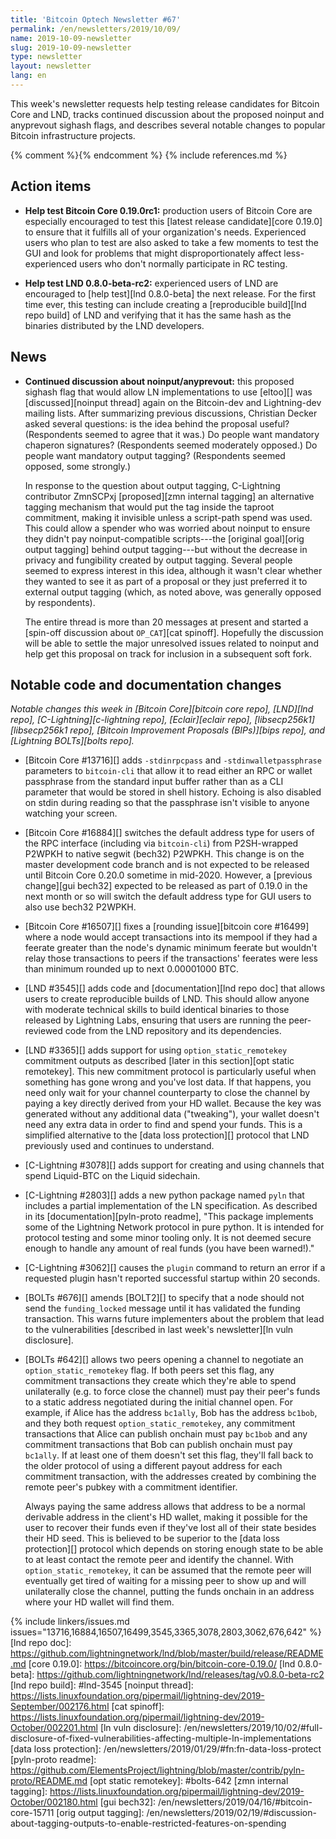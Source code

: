 ```yaml
---
title: 'Bitcoin Optech Newsletter #67'
permalink: /en/newsletters/2019/10/09/
name: 2019-10-09-newsletter
slug: 2019-10-09-newsletter
type: newsletter
layout: newsletter
lang: en
---
```

This week's newsletter requests help testing release candidates for
Bitcoin Core and LND, tracks continued discussion about the proposed
noinput and anyprevout sighash flags, and describes several notable
changes to popular Bitcoin infrastructure projects.

{% comment %}<!-- include references.md below the fold but above any Jekyll/Liquid variables-->{% endcomment %}
{% include references.md %}

## Action items

- **Help test Bitcoin Core 0.19.0rc1:** production users of Bitcoin Core
  are especially encouraged to test this [latest release candidate][core
  0.19.0] to ensure that it fulfills all of your organization's needs.
  Experienced users who plan to test are also asked to take a few
  moments to test the GUI and look for problems that might
  disproportionately affect less-experienced users who don't normally
  participate in RC testing.

- **Help test LND 0.8.0-beta-rc2:** experienced users of LND are
  encouraged to [help test][lnd 0.8.0-beta] the next release.  For the
  first time ever, this testing can include creating a [reproducible
  build][lnd repo build] of LND and verifying that it has the same hash
  as the binaries distributed by the LND developers.


## News

- **Continued discussion about noinput/anyprevout:** this proposed
  sighash flag that would allow LN implementations to use [eltoo][] was
  [discussed][noinput thread] again on the Bitcoin-dev and Lightning-dev mailing lists.
  After summarizing previous discussions, Christian Decker asked several
  questions: is the idea behind the proposal useful?  (Respondents seemed
  to agree that it was.)  Do people want mandatory chaperon signatures?
  (Respondents seemed moderately opposed.)  Do people want mandatory output
  tagging?  (Respondents seemed opposed, some strongly.)

    In response to the question about output tagging, C-Lightning
    contributor ZmnSCPxj [proposed][zmn internal tagging] an alternative
    tagging mechanism that would put the tag inside the taproot
    commitment, making it invisible unless a script-path spend was used.
    This could allow a spender who was worried about noinput to ensure
    they didn't pay noinput-compatible scripts---the [original goal][orig
    output tagging] behind output tagging---but without the decrease in
    privacy and fungibility created by output tagging.  Several people
    seemed to express interest in this idea, although it wasn't clear
    whether they wanted to see it as part of a proposal or they just
    preferred it to external output tagging (which, as noted above, was
    generally opposed by respondents).

    The entire thread is more than 20 messages at present and started a
    [spin-off discussion about `OP_CAT`][cat spinoff].  Hopefully the
    discussion will be able to settle the major unresolved issues
    related to noinput and help get this proposal on track for
    inclusion in a subsequent soft fork.

## Notable code and documentation changes

*Notable changes this week in [Bitcoin Core][bitcoin core repo],
[LND][lnd repo], [C-Lightning][c-lightning repo], [Eclair][eclair repo],
[libsecp256k1][libsecp256k1 repo], [Bitcoin Improvement Proposals
(BIPs)][bips repo], and [Lightning BOLTs][bolts repo].*

- [Bitcoin Core #13716][] adds `-stdinrpcpass` and
  `-stdinwalletpassphrase` parameters to
  `bitcoin-cli` that allow it to read either an RPC or wallet
  passphrase from the standard input buffer rather than as a CLI
  parameter that would be stored in shell history.  Echoing is also
  disabled on stdin during reading so that the passphrase isn't visible
  to anyone watching your screen.

- [Bitcoin Core #16884][] switches the default address type
  for users of the RPC interface (including via `bitcoin-cli`) from
  P2SH-wrapped P2WPKH to native segwit (bech32) P2WPKH.  This change is on the
  master development code branch and is not expected to be released
  until Bitcoin Core 0.20.0 sometime in mid-2020.  However, a [previous
  change][gui bech32] expected to be released as part of 0.19.0 in the
  next month or so will switch the default address type for GUI users to
  also use bech32 P2WPKH.

- [Bitcoin Core #16507][] fixes a [rounding issue][bitcoin core #16499] where a
  node would accept transactions into its mempool if they had a
  feerate greater than the node's dynamic minimum feerate but wouldn't
  relay those transactions to peers if the transactions' feerates were
  less than minimum rounded up to next 0.00001000 BTC.

- [LND #3545][] adds code and [documentation][lnd repo doc] that allows
  users to create reproducible builds of LND.  This should allow anyone with
  moderate technical skills to build identical binaries to those
  released by Lightning Labs, ensuring that users are running the
  peer-reviewed code from the LND repository and its dependencies.

- [LND #3365][] adds support for using `option_static_remotekey`
  commitment outputs as described [later in this section][opt static
  remotekey].
  This new commitment protocol is particularly useful when something has
  gone wrong and you've lost data.  If that happens, you need only wait
  for your channel counterparty to close the channel by paying a key
  directly derived from your HD wallet.  Because the key was generated
  without any additional data ("tweaking"), your wallet doesn't need any
  extra data in order to find and spend your funds.  This is a simplified
  alternative to the [data loss protection][] protocol that LND
  previously used and continues to understand.

- [C-Lightning #3078][] adds support for creating and using channels
  that spend Liquid-BTC on the Liquid sidechain.

- [C-Lightning #2803][] adds a new python package named `pyln` that
  includes a partial implementation of the LN specification.  As
  described in its [documentation][pyln-proto readme], "This package
  implements some of the Lightning Network protocol in pure python. It
  is intended for protocol testing and some minor tooling only. It is
  not deemed secure enough to handle any amount of real funds (you have
  been warned!)."

- [C-Lightning #3062][] causes the `plugin` command to return an error if a
  requested plugin hasn't reported successful startup within 20 seconds.

- [BOLTs #676][] amends [BOLT2][] to specify that a node should not send
  the `funding_locked` message until it has validated the funding
  transaction.  This warns future implementers about the problem that
  lead to the vulnerabilities [described in last week's newsletter][ln
  vuln disclosure].

- [BOLTs #642][] allows two peers opening a channel to negotiate an
  `option_static_remotekey` flag.  If both peers set this flag, any
  commitment transactions they create which they're able to spend
  unilaterally (e.g. to force close the channel) must pay their peer's
  funds to a static address negotiated during the initial channel open.
  For example, if Alice has the address `bc1ally`, Bob has the address
  `bc1bob`, and they both request `option_static_remotekey`,
  any commitment transactions that Alice can publish onchain must pay
  `bc1bob` and any commitment transactions that Bob can publish
  onchain must pay `bc1ally`.  If at least one of them doesn't set
  this flag, they'll fall back to the older protocol of using a different
  payout address for each commitment transaction, with the addresses
  created by combining the remote peer's pubkey with a commitment
  identifier.

    Always paying the same address allows that address to be a normal
    derivable address in the client's HD wallet, making it possible for
    the user to recover their funds even if they've lost all of their
    state besides their HD seed.  This is believed to be superior to the
    [data loss protection][] protocol which depends on storing enough
    state to be able to at least contact the remote peer and identify
    the channel.  With `option_static_remotekey`, it can be assumed that
    the remote peer will eventually get tired of waiting for a missing
    peer to show up and will unilaterally close the channel, putting the
    funds onchain in an address where your HD wallet will find them.

{% include linkers/issues.md issues="13716,16884,16507,16499,3545,3365,3078,2803,3062,676,642" %}
[lnd repo doc]: https://github.com/lightningnetwork/lnd/blob/master/build/release/README.md
[core 0.19.0]: https://bitcoincore.org/bin/bitcoin-core-0.19.0/
[lnd 0.8.0-beta]: https://github.com/lightningnetwork/lnd/releases/tag/v0.8.0-beta-rc2
[lnd repo build]: #lnd-3545
[noinput thread]: https://lists.linuxfoundation.org/pipermail/lightning-dev/2019-September/002176.html
[cat spinoff]: https://lists.linuxfoundation.org/pipermail/lightning-dev/2019-October/002201.html
[ln vuln disclosure]: /en/newsletters/2019/10/02/#full-disclosure-of-fixed-vulnerabilities-affecting-multiple-ln-implementations
[data loss protection]: /en/newsletters/2019/01/29/#fn:fn-data-loss-protect
[pyln-proto readme]: https://github.com/ElementsProject/lightning/blob/master/contrib/pyln-proto/README.md
[opt static remotekey]: #bolts-642
[zmn internal tagging]: https://lists.linuxfoundation.org/pipermail/lightning-dev/2019-October/002180.html
[gui bech32]: /en/newsletters/2019/04/16/#bitcoin-core-15711
[orig output tagging]: /en/newsletters/2019/02/19/#discussion-about-tagging-outputs-to-enable-restricted-features-on-spending
